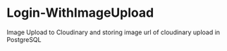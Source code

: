 # Login-WithImageUpload
Image Upload to Cloudinary and storing image url of cloudinary upload in PostgreSQL
